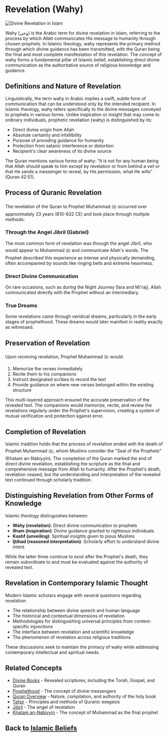 # Revelation (Wahy)

![Divine Revelation in Islam](wahy.jpg)

Wahy (وحي) is the Arabic term for divine revelation in Islam, referring to the process by which Allah communicates His message to humanity through chosen prophets. In Islamic theology, wahy represents the primary method through which divine guidance has been transmitted, with the Quran being the final and most complete manifestation of this revelation. The concept of wahy forms a fundamental pillar of Islamic belief, establishing direct divine communication as the authoritative source of religious knowledge and guidance.

## Definitions and Nature of Revelation

Linguistically, the term wahy in Arabic implies a swift, subtle form of communication that can be understood only by the intended recipient. In Islamic theology, wahy refers specifically to the divine messages conveyed to prophets in various forms. Unlike inspiration or insight that may come to ordinary individuals, prophetic revelation (wahy) is distinguished by its:

- Direct divine origin from Allah
- Absolute certainty and infallibility
- Purpose of providing guidance for humanity
- Protection from satanic interference or distortion
- Recipient's clear awareness of its divine source

The Quran mentions various forms of wahy: "It is not for any human being that Allah should speak to him except by revelation or from behind a veil or that He sends a messenger to reveal, by His permission, what He wills" (Quran 42:51).

## Process of Quranic Revelation

The revelation of the Quran to Prophet Muhammad ﷺ occurred over approximately 23 years (610-632 CE) and took place through multiple methods:

### Through the Angel Jibril (Gabriel)

The most common form of revelation was through the angel Jibril, who would appear to Muhammad ﷺ and communicate Allah's words. The Prophet described this experience as intense and physically demanding, often accompanied by sounds like ringing bells and extreme heaviness.

### Direct Divine Communication

On rare occasions, such as during the Night Journey (Isra and Mi'raj), Allah communicated directly with the Prophet without an intermediary.

### True Dreams

Some revelations came through veridical dreams, particularly in the early stages of prophethood. These dreams would later manifest in reality exactly as witnessed.

## Preservation of Revelation

Upon receiving revelation, Prophet Muhammad ﷺ would:

1. Memorize the verses immediately
2. Recite them to his companions
3. Instruct designated scribes to record the text
4. Provide guidance on where new verses belonged within the existing structure

This multi-layered approach ensured the accurate preservation of the revealed text. The companions would memorize, recite, and review the revelations regularly under the Prophet's supervision, creating a system of mutual verification and protection against error.

## Completion of Revelation

Islamic tradition holds that the process of revelation ended with the death of Prophet Muhammad ﷺ, whom Muslims consider the "Seal of the Prophets" (Khatam an-Nabiyyin). The completion of the Quran marked the end of direct divine revelation, establishing the scripture as the final and comprehensive message from Allah to humanity. After the Prophet's death, revelation ceased, but the understanding and interpretation of the revealed text continued through scholarly tradition.

## Distinguishing Revelation from Other Forms of Knowledge

Islamic theology distinguishes between:

- **Wahy (revelation)**: Direct divine communication to prophets
- **Ilham (inspiration)**: Divine guidance granted to righteous individuals
- **Kashf (unveiling)**: Spiritual insights given to pious Muslims
- **Ijtihad (reasoned interpretation)**: Scholarly effort to understand divine intent

While the latter three continue to exist after the Prophet's death, they remain subordinate to and must be evaluated against the authority of revealed text.

## Revelation in Contemporary Islamic Thought

Modern Islamic scholars engage with several questions regarding revelation:

- The relationship between divine speech and human language
- The historical and contextual dimensions of revelation
- Methodologies for distinguishing universal principles from context-specific injunctions
- The interface between revelation and scientific knowledge
- The phenomenon of revelation across religious traditions

These discussions seek to maintain the primacy of wahy while addressing contemporary intellectual and spiritual needs.

## Related Concepts

- [Divine Books](./divine_books.md) - Revealed scriptures, including the Torah, Gospel, and Quran
- [Prophethood](./prophethood.md) - The concept of divine messengers
- [Quran Overview](./quran_overview.md) - Nature, compilation, and authority of the holy book
- [Tafsir](./tafsir.md) - Principles and methods of Quranic exegesis
- [Jibril](./jibril.md) - The angel of revelation
- [Khatam an-Nabiyyin](./khatam_an_nabiyyin.md) - The concept of Muhammad as the final prophet

## Back to [Islamic Beliefs](./README.md)
